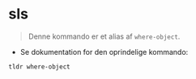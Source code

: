 # sls

> Denne kommando er et alias af `where-object`.

- Se dokumentation for den oprindelige kommando:

`tldr where-object`
